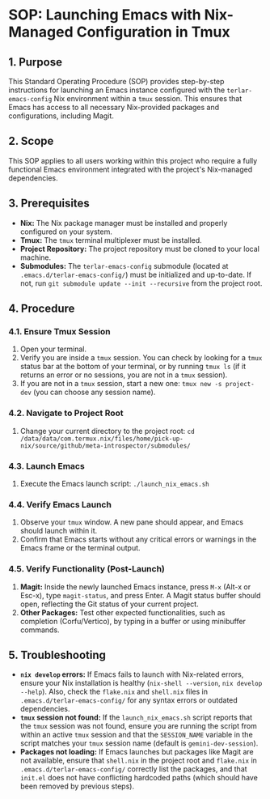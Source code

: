 # SOP: Launching Emacs with Nix-Managed Configuration in Tmux

## 1. Purpose
This Standard Operating Procedure (SOP) provides step-by-step instructions for launching an Emacs instance configured with the `terlar-emacs-config` Nix environment within a `tmux` session. This ensures that Emacs has access to all necessary Nix-provided packages and configurations, including Magit.

## 2. Scope
This SOP applies to all users working within this project who require a fully functional Emacs environment integrated with the project's Nix-managed dependencies.

## 3. Prerequisites
*   **Nix:** The Nix package manager must be installed and properly configured on your system.
*   **Tmux:** The `tmux` terminal multiplexer must be installed.
*   **Project Repository:** The project repository must be cloned to your local machine.
*   **Submodules:** The `terlar-emacs-config` submodule (located at `.emacs.d/terlar-emacs-config/`) must be initialized and up-to-date. If not, run `git submodule update --init --recursive` from the project root.

## 4. Procedure

### 4.1. Ensure Tmux Session
1.  Open your terminal.
2.  Verify you are inside a `tmux` session. You can check by looking for a `tmux` status bar at the bottom of your terminal, or by running `tmux ls` (if it returns an error or no sessions, you are not in a `tmux` session).
3.  If you are not in a `tmux` session, start a new one: `tmux new -s project-dev` (you can choose any session name).

### 4.2. Navigate to Project Root
1.  Change your current directory to the project root: 
    `cd /data/data/com.termux.nix/files/home/pick-up-nix/source/github/meta-introspector/submodules/`

### 4.3. Launch Emacs
1.  Execute the Emacs launch script:
    `./launch_nix_emacs.sh`

### 4.4. Verify Emacs Launch
1.  Observe your `tmux` window. A new pane should appear, and Emacs should launch within it.
2.  Confirm that Emacs starts without any critical errors or warnings in the Emacs frame or the terminal output.

### 4.5. Verify Functionality (Post-Launch)
1.  **Magit:** Inside the newly launched Emacs instance, press `M-x` (Alt-x or Esc-x), type `magit-status`, and press Enter. A Magit status buffer should open, reflecting the Git status of your current project.
2.  **Other Packages:** Test other expected functionalities, such as completion (Corfu/Vertico), by typing in a buffer or using minibuffer commands.

## 5. Troubleshooting
*   **`nix develop` errors:** If Emacs fails to launch with Nix-related errors, ensure your Nix installation is healthy (`nix-shell --version`, `nix develop --help`). Also, check the `flake.nix` and `shell.nix` files in `.emacs.d/terlar-emacs-config/` for any syntax errors or outdated dependencies.
*   **`tmux` session not found:** If the `launch_nix_emacs.sh` script reports that the `tmux` session was not found, ensure you are running the script from within an active `tmux` session and that the `SESSION_NAME` variable in the script matches your `tmux` session name (default is `gemini-dev-session`).
*   **Packages not loading:** If Emacs launches but packages like Magit are not available, ensure that `shell.nix` in the project root and `flake.nix` in `.emacs.d/terlar-emacs-config/` correctly list the packages, and that `init.el` does not have conflicting hardcoded paths (which should have been removed by previous steps).
